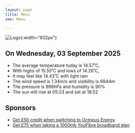 ```yaml
---
layout: page
title: Menu
seo: Menu

---
```


![Logo](/images/logo.jpg){:width="832px"}

<!-- weather_marker starts -->
## On Wednesday, 03 September 2025

- The average temperature today is 14.57˚C,
- With highs of 15.55˚C and lows of 14.26˚C,
- It may feel like 14.43˚C with light rain
- The wind speed is 1.34m/s and visibility is 6844m
- The pressure is 996hPa and humidity is 90%
- The sun will rise at 05:23 and set at 18:52

<!-- weather_marker ends -->

## Sponsors

- [Get £50 credit when switching to Octopus Energy](https://bit.ly/3oD1nnS)
- [Get £75 when taking a 1000mb YouFibre broadband plan](https://aklam.io/91zWhU?)
